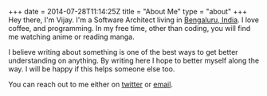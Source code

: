 +++
date = 2014-07-28T11:14:25Z
title = "About Me"
type = "about"
+++
Hey there, I'm Vijay. I'm a Software Architect living in [Bengaluru, India](https://en.wikipedia.org/wiki/Bangalore). I love coffee, and programming. In my
free time, other than coding, you will find me watching anime or reading manga.

I believe writing about something is one of the best ways to get better
understanding on anything. By writing here I hope to better myself along the
way. I will be happy if this helps someone else too.

You can reach out to me either on [twitter](https://twitter.com/vijayanant) or
[email](mailto:vijay.hassan@gmail.com).




